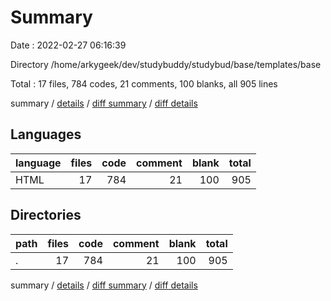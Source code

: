 # Summary

Date : 2022-02-27 06:16:39

Directory /home/arkygeek/dev/studybuddy/studybud/base/templates/base

Total : 17 files,  784 codes, 21 comments, 100 blanks, all 905 lines

summary / [details](details.md) / [diff summary](diff.md) / [diff details](diff-details.md)

## Languages
| language | files | code | comment | blank | total |
| :--- | ---: | ---: | ---: | ---: | ---: |
| HTML | 17 | 784 | 21 | 100 | 905 |

## Directories
| path | files | code | comment | blank | total |
| :--- | ---: | ---: | ---: | ---: | ---: |
| . | 17 | 784 | 21 | 100 | 905 |

summary / [details](details.md) / [diff summary](diff.md) / [diff details](diff-details.md)